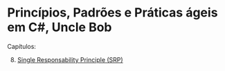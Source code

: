 # Princípios, Padrões e Práticas ágeis em C#, Uncle Bob

Capítulos:

8) [Single Responsability Principle (SRP)]()